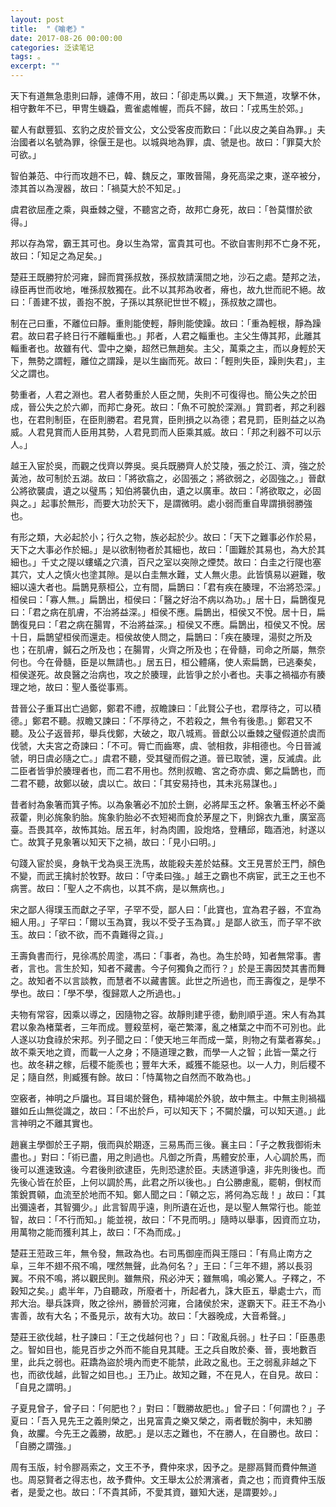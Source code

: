 ```yaml
---
layout: post
title:  "《喻老》"
date: 2017-08-26 00:00:00
categories: 泛读笔记
tags: 。
excerpt: ""
---
```


天下有道無急患則曰靜，遽傳不用，故曰：「卻走馬以糞。」天下無道，攻擊不休，相守數年不已，甲冑生蟣蝨，鷰雀處帷幄，而兵不歸，故曰：「戎馬生於郊。」

翟人有獻豐狐、玄豹之皮於晉文公，文公受客皮而歎曰：「此以皮之美自為罪。」夫治國者以名號為罪，徐偃王是也。以城與地為罪，虞、虢是也。故曰：「罪莫大於可欲。」

智伯兼范、中行而攻趙不已，韓、魏反之，軍敗晉陽，身死高梁之東，遂卒被分，漆其首以為溲器，故曰：「禍莫大於不知足。」

虞君欲屈產之乘，與垂棘之璧，不聽宮之奇，故邦亡身死，故曰：「咎莫憯於欲得。」

邦以存為常，霸王其可也。身以生為常，富貴其可也。不欲自害則邦不亡身不死，故曰：「知足之為足矣。」

楚莊王既勝狩於河雍，歸而賞孫叔敖，孫叔敖請漢間之地，沙石之處。楚邦之法，祿臣再世而收地，唯孫叔敖獨在。此不以其邦為收者，瘠也，故九世而祀不絕。故曰：「善建不拔，善抱不脫，子孫以其祭祀世世不輟」，孫叔敖之謂也。

制在己曰重，不離位曰靜。重則能使輕，靜則能使躁。故曰：「重為輕根，靜為躁君。故曰君子終日行不離輜重也。」邦者，人君之輜重也。主父生傳其邦，此離其輜重者也。故雖有代、雲中之樂，超然已無趙矣。主父，萬乘之主，而以身輕於天下，無勢之謂輕，離位之謂躁，是以生幽而死。故曰：「輕則失臣，躁則失君」，主父之謂也。

勢重者，人君之淵也。君人者勢重於人臣之閒，失則不可復得也。簡公失之於田成，晉公失之於六卿，而邦亡身死。故曰：「魚不可脫於深淵。」賞罰者，邦之利器也，在君則制臣，在臣則勝君。君見賞，臣則損之以為德；君見罰，臣則益之以為威。人君見賞而人臣用其勢，人君見罰而人臣乘其威。故曰：「邦之利器不可以示人。」

越王入宦於吳，而觀之伐齊以弊吳。吳兵既勝齊人於艾陵，張之於江、濟，強之於黃池，故可制於五湖。故曰：「將欲翕之，必固張之；將欲弱之，必固強之。」晉獻公將欲襲虞，遺之以璧馬；知伯將襲仇由，遺之以廣車。故曰：「將欲取之，必固與之。」起事於無形，而要大功於天下，是謂微明。處小弱而重自卑謂損弱勝強也。

有形之類，大必起於小；行久之物，族必起於少。故曰：「天下之難事必作於易，天下之大事必作於細。」是以欲制物者於其細也，故曰：「圖難於其易也，為大於其細也。」千丈之隄以螻蟻之穴潰，百尺之室以突隙之煙焚。故曰：白圭之行隄也塞其穴，丈人之慎火也塗其隙。是以白圭無水難，丈人無火患。此皆慎易以避難，敬細以遠大者也。扁鵲見蔡桓公，立有間，扁鵲曰：「君有疾在腠理，不治將恐深。」桓侯曰：「寡人無。」扁鵲出，桓侯曰：「醫之好治不病以為功。」居十日，扁鵲復見曰：「君之病在肌膚，不治將益深。」桓侯不應。扁鵲出，桓侯又不悅。居十日，扁鵲復見曰：「君之病在腸胃，不治將益深。」桓侯又不應。扁鵲出，桓侯又不悅。居十日，扁鵲望桓侯而還走。桓侯故使人問之，扁鵲曰：「疾在腠理，湯熨之所及也；在肌膚，鍼石之所及也；在腸胃，火齊之所及也；在骨髓，司命之所屬，無奈何也。今在骨髓，臣是以無請也。」居五日，桓公體痛，使人索扁鵲，已逃秦矣，桓侯遂死。故良醫之治病也，攻之於腠理，此皆爭之於小者也。夫事之禍福亦有腠理之地，故曰：聖人蚤從事焉。

昔晉公子重耳出亡過鄭，鄭君不禮，叔瞻諫曰：「此賢公子也，君厚待之，可以積德。」鄭君不聽。叔瞻又諫曰：「不厚待之，不若殺之，無令有後患。」鄭君又不聽。及公子返晉邦，舉兵伐鄭，大破之，取八城焉。晉獻公以垂棘之璧假道於虞而伐虢，大夫宮之奇諫曰：「不可。脣亡而齒寒，虞、虢相救，非相德也。今日晉滅虢，明日虞必隨之亡。」虞君不聽，受其璧而假之道。晉已取虢，還，反滅虞。此二臣者皆爭於腠理者也，而二君不用也。然則叔瞻、宮之奇亦虞、鄭之扁鵲也，而二君不聽，故鄭以破，虞以亡。故曰：「其安易持也，其未兆易謀也。」

昔者紂為象箸而箕子怖。以為象箸必不加於土鉶，必將犀玉之杯。象箸玉杯必不羹菽藿，則必旄象豹胎。旄象豹胎必不衣短褐而食於茅屋之下，則錦衣九重，廣室高臺。吾畏其卒，故怖其始。居五年，紂為肉圃，設炮烙，登糟邱，臨酒池，紂遂以亡。故箕子見象箸以知天下之禍，故曰：「見小曰明。」

句踐入宦於吳，身執干戈為吳王洗馬，故能殺夫差於姑蘇。文王見詈於王門，顏色不變，而武王擒紂於牧野。故曰：「守柔曰強。」越王之霸也不病宦，武王之王也不病詈。故曰：「聖人之不病也，以其不病，是以無病也。」

宋之鄙人得璞玉而獻之子罕，子罕不受，鄙人曰：「此寶也，宜為君子器，不宜為細人用。」子罕曰：「爾以玉為寶，我以不受子玉為寶。」是鄙人欲玉，而子罕不欲玉。故曰：「欲不欲，而不貴難得之貨。」

王壽負書而行，見徐馮於周塗，馮曰：「事者，為也。為生於時，知者無常事。書者，言也。言生於知，知者不藏書。今子何獨負之而行？」於是王壽因焚其書而舞之。故知者不以言談教，而慧者不以藏書篋。此世之所過也，而王壽復之，是學不學也。故曰：「學不學，復歸眾人之所過也。」

夫物有常容，因乘以導之，因隨物之容。故靜則建乎德，動則順乎道。宋人有為其君以象為楮葉者，三年而成。豐殺莖柯，毫芒繁澤，亂之楮葉之中而不可別也。此人遂以功食祿於宋邦。列子聞之曰：「使天地三年而成一葉，則物之有葉者寡矣。」故不乘天地之資，而載一人之身；不隨道理之數，而學一人之智；此皆一葉之行也。故冬耕之稼，后稷不能羨也；豐年大禾，臧獲不能惡也。以一人力，則后稷不足；隨自然，則臧獲有餘。故曰：「恃萬物之自然而不敢為也。」

空竅者，神明之戶牖也。耳目竭於聲色，精神竭於外貌，故中無主。中無主則禍福雖如丘山無從識之，故曰：「不出於戶，可以知天下；不闚於牖，可以知天道。」此言神明之不離其實也。

趙襄主學御於王子期，俄而與於期逐，三易馬而三後。襄主曰：「子之教我御術未盡也。」對曰：「術已盡，用之則過也。凡御之所貴，馬體安於車，人心調於馬，而後可以進速致遠。今君後則欲逮臣，先則恐逮於臣。夫誘道爭遠，非先則後也。而先後心皆在於臣，上何以調於馬，此君之所以後也。」白公勝慮亂，罷朝，倒杖而策銳貫顊，血流至於地而不知。鄭人聞之曰：「顊之忘，將何為忘哉！」故曰：「其出彌遠者，其智彌少。」此言智周乎遠，則所遺在近也，是以聖人無常行也。能並智，故曰：「不行而知。」能並視，故曰：「不見而明。」隨時以舉事，因資而立功，用萬物之能而獲利其上，故曰：「不為而成。」

楚莊王蒞政三年，無令發，無政為也。右司馬御座而與王隱曰：「有鳥止南方之阜，三年不翅不飛不鳴，嘿然無聲，此為何名？」王曰：「三年不翅，將以長羽翼。不飛不鳴，將以觀民則。雖無飛，飛必沖天；雖無鳴，鳴必驚人。子釋之，不穀知之矣。」處半年，乃自聽政，所廢者十，所起者九，誅大臣五，舉處士六，而邦大治。舉兵誅齊，敗之徐州，勝晉於河雍，合諸侯於宋，遂霸天下。莊王不為小害善，故有大名；不蚤見示，故有大功。故曰：「大器晚成，大音希聲。」

楚莊王欲伐越，杜子諫曰：「王之伐越何也？」曰：「政亂兵弱。」杜子曰：「臣愚患之。智如目也，能見百步之外而不能自見其睫。王之兵自敗於秦、晉，喪地數百里，此兵之弱也。莊蹻為盜於境內而吏不能禁，此政之亂也。王之弱亂非越之下也，而欲伐越，此智之如目也。」王乃止。故知之難，不在見人，在自見。故曰：「自見之謂明。」

子夏見曾子，曾子曰：「何肥也？」對曰：「戰勝故肥也。」曾子曰：「何謂也？」子夏曰：「吾入見先王之義則榮之，出見富貴之樂又榮之，兩者戰於胸中，未知勝負，故臞。今先王之義勝，故肥。」是以志之難也，不在勝人，在自勝也。故曰：「自勝之謂強。」

周有玉版，紂令膠鬲索之，文王不予，費仲來求，因予之。是膠鬲賢而費仲無道也。周惡賢者之得志也，故予費仲。文王舉太公於渭濱者，貴之也；而資費仲玉版者，是愛之也。故曰：「不貴其師，不愛其資，雖知大迷，是謂要妙。」




